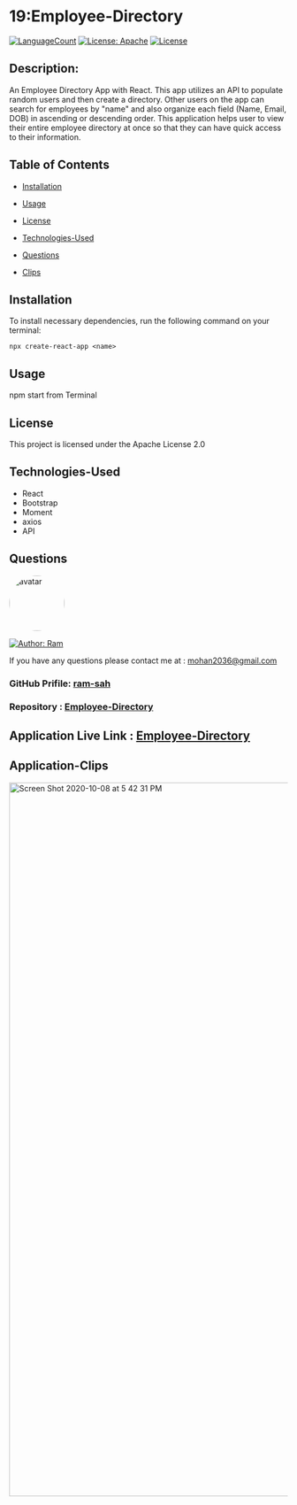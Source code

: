# 19:Employee-Directory

[![LanguageCount](https://img.shields.io/github/languages/count/ram-sah/Employee-Directory)](https://github.com/ram-sah/Employee-Directory)
[![License: Apache](https://img.shields.io/badge/License-Apache2.0-green.svg)](https://www.apache.org/licenses)
[![License](https://img.shields.io/github/repo-size/ram-sah/Employee-Directory?logo=gitHub)](https://github.com/ram-sah/Employee-Directory)

## Description: 

An Employee Directory App with React. This app utilizes an API to populate random users and then create a directory. Other users on the app can search for employees by "name" and also organize each field (Name, Email, DOB) in ascending or descending order.
This application helps user to view their entire employee directory at once so that they can have quick access to their information. 
         
## Table of Contents
       
* [Installation](#installation)
            
* [Usage](#usage)
            
* [License](#license)

* [Technologies-Used](#Technologies-Used)
            
* [Questions](#Questions)

* [Clips](#Application-Clips)
         
## Installation
            
To install necessary dependencies, run the following command on your terminal:
            
```
npx create-react-app <name>
```
        
## Usage
            
npm start from Terminal

## License 
            
This project is licensed under the Apache License 2.0

## Technologies-Used
* React
* Bootstrap
* Moment
* axios 
* API

## Questions
            
<img src="https://github.com/ram-sah.png" alt="avatar" style="border-radius: 50px" width="100" />

[![Author: Ram](https://img.shields.io/badge/Author-RamSah-red.svg)](https://github.com/ram-sah)  
       
If you have any questions please contact me at : mohan2036@gmail.com
### GitHub Prifile: [ram-sah](https://github.com/ram-sah) 
### Repository : [Employee-Directory](https://github.com/ram-sah/Employee-Directory)

## Application Live Link  : [Employee-Directory](https://ram-sah.github.io/Employee-Directory/)


## Application-Clips

<img width="1290" alt="Screen Shot 2020-10-08 at 5 42 31 PM" src="https://user-images.githubusercontent.com/64625123/95516777-c3814600-098d-11eb-91ce-f0b715b4cd30.png">
